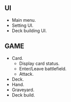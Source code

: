 ## UI

- Main menu.
- Setting UI.
- Deck building UI.
 
## GAME

- Card.
  - Display card status.
  - Enter/Leave battlefield.
  - Attack. 
- Deck.
- Hand.
- Graveyard.
- Deck build. 
